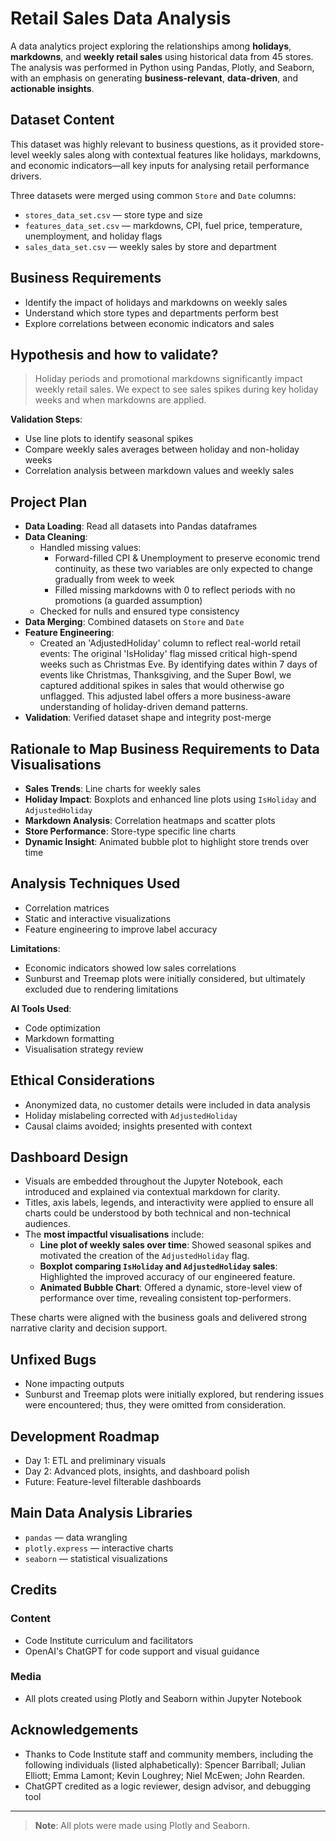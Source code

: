 # Retail Sales Data Analysis

A data analytics project exploring the relationships among **holidays**, **markdowns**, and **weekly retail sales** using historical data from 45 stores. The analysis was performed in Python using Pandas, Plotly, and Seaborn, with an emphasis on generating **business-relevant**, **data-driven**, and **actionable insights**.

## Dataset Content

This dataset was highly relevant to business questions, as it provided store-level weekly sales along with contextual features like holidays, markdowns, and economic indicators—all key inputs for analysing retail performance drivers.

Three datasets were merged using common `Store` and `Date` columns:

- `stores_data_set.csv` — store type and size
- `features_data_set.csv` — markdowns, CPI, fuel price, temperature, unemployment, and holiday flags
- `sales_data_set.csv` — weekly sales by store and department

## Business Requirements

- Identify the impact of holidays and markdowns on weekly sales
- Understand which store types and departments perform best
- Explore correlations between economic indicators and sales

## Hypothesis and how to validate?

> Holiday periods and promotional markdowns significantly impact weekly retail sales. We expect to see sales spikes during key holiday weeks and when markdowns are applied.

**Validation Steps**:

- Use line plots to identify seasonal spikes
- Compare weekly sales averages between holiday and non-holiday weeks
- Correlation analysis between markdown values and weekly sales

## Project Plan

- **Data Loading**: Read all datasets into Pandas dataframes
- **Data Cleaning**:
  - Handled missing values:
    - Forward-filled CPI & Unemployment to preserve economic trend continuity, as these two variables are only expected to change gradually from week to week 
    - Filled missing markdowns with 0 to reflect periods with no promotions (a guarded assumption)
  - Checked for nulls and ensured type consistency
- **Data Merging**: Combined datasets on `Store` and `Date`
- **Feature Engineering**:
  - Created an 'AdjustedHoliday' column to reflect real-world retail events: The original 'IsHoliday' flag missed critical high-spend weeks such as Christmas Eve. By identifying dates within 7 days of events like Christmas, Thanksgiving, and the Super Bowl, we captured additional spikes in sales that would otherwise go unflagged. This adjusted label offers a more business-aware understanding of holiday-driven demand patterns.
- **Validation**: Verified dataset shape and integrity post-merge

## Rationale to Map Business Requirements to Data Visualisations

- **Sales Trends**: Line charts for weekly sales
- **Holiday Impact**: Boxplots and enhanced line plots using `IsHoliday` and `AdjustedHoliday`
- **Markdown Analysis**: Correlation heatmaps and scatter plots
- **Store Performance**: Store-type specific line charts
- **Dynamic Insight**: Animated bubble plot to highlight store trends over time

## Analysis Techniques Used

- Correlation matrices
- Static and interactive visualizations
- Feature engineering to improve label accuracy

**Limitations**:

- Economic indicators showed low sales correlations
- Sunburst and Treemap plots were initially considered, but ultimately excluded due to rendering limitations

**AI Tools Used**:

- Code optimization
- Markdown formatting
- Visualisation strategy review

## Ethical Considerations

- Anonymized data, no customer details were included in data analysis
- Holiday mislabeling corrected with `AdjustedHoliday`
- Causal claims avoided; insights presented with context

## Dashboard Design

- Visuals are embedded throughout the Jupyter Notebook, each introduced and explained via contextual markdown for clarity.
- Titles, axis labels, legends, and interactivity were applied to ensure all charts could be understood by both technical and non-technical audiences.
- The **most impactful visualisations** include:
  - **Line plot of weekly sales over time**: Showed seasonal spikes and motivated the creation of the `AdjustedHoliday` flag.
  - **Boxplot comparing `IsHoliday` and `AdjustedHoliday` sales**: Highlighted the improved accuracy of our engineered feature.
  - **Animated Bubble Chart**: Offered a dynamic, store-level view of performance over time, revealing consistent top-performers.

These charts were aligned with the business goals and delivered strong narrative clarity and decision support.

## Unfixed Bugs

- None impacting outputs
- Sunburst and Treemap plots were initially explored, but rendering issues were encountered; thus, they were omitted from consideration.

## Development Roadmap

- Day 1: ETL and preliminary visuals
- Day 2: Advanced plots, insights, and dashboard polish
- Future: Feature-level filterable dashboards

## Main Data Analysis Libraries

- `pandas` — data wrangling
- `plotly.express` — interactive charts
- `seaborn` — statistical visualizations

## Credits

### Content

- Code Institute curriculum and facilitators
- OpenAI's ChatGPT for code support and visual guidance

### Media

- All plots created using Plotly and Seaborn within Jupyter Notebook

## Acknowledgements

- Thanks to Code Institute staff and community members, including the following individuals (listed alphabetically): Spencer Barriball; Julian Elliott; Emma Lamont; Kevin Loughrey; Niel McEwen; John Rearden.
- ChatGPT credited as a logic reviewer, design advisor, and debugging tool

---

> **Note**: All plots were made using Plotly and Seaborn.
